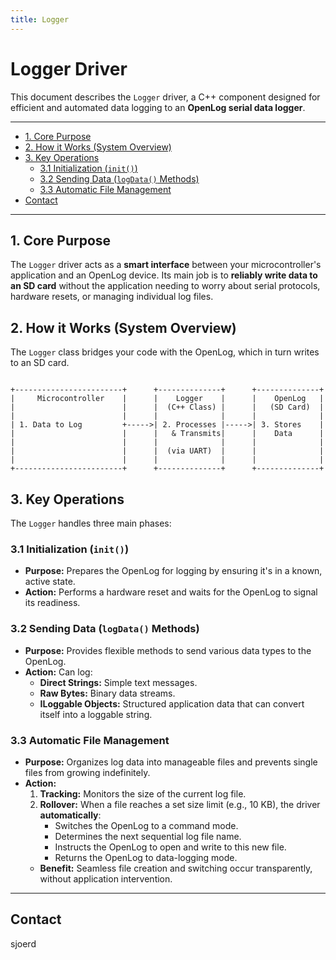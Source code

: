 ```yaml
---
title: Logger
---
```



# Logger Driver
This document describes the `Logger` driver, a C++ component designed for efficient and automated data logging to an **OpenLog serial data logger**.

---
<!-- TOC -->
* [1. Core Purpose](#1-core-purpose)
* [2. How it Works (System Overview)](#2-how-it-works-system-overview)
* [3. Key Operations](#3-key-operations)
  * [3.1 Initialization (`init()`)](#31-initialization-init)
  * [3.2 Sending Data (`logData()` Methods)](#32-sending-data-logdata-methods)
  * [3.3 Automatic File Management](#33-automatic-file-management)
* [Contact](#contact)
<!-- TOC -->
---

## 1. Core Purpose

The `Logger` driver acts as a **smart interface** between your microcontroller's application and an OpenLog device. Its main job is to **reliably write data to an SD card** without the application needing to worry about serial protocols, hardware resets, or managing individual log files.

## 2. How it Works (System Overview)

The `Logger` class bridges your code with the OpenLog, which in turn writes to an SD card.

```
      
+------------------------+      +--------------+      +--------------+
|     Microcontroller    |      |    Logger    |      |    OpenLog   |
|                        |      |  (C++ Class) |      |   (SD Card)  |
|                        |      |              |      |              |
| 1. Data to Log         +----->| 2. Processes |----->| 3. Stores    |
|                        |      |   & Transmits|      |    Data      |
|                        |      |              |      |              |
|                        |      |  (via UART)  |      |              |
|                        |      |              |      |              |
+------------------------+      +--------------+      +--------------+

```
## 3. Key Operations

The `Logger` handles three main phases:

### 3.1 Initialization (`init()`)

*   **Purpose:** Prepares the OpenLog for logging by ensuring it's in a known, active state.
*   **Action:** Performs a hardware reset and waits for the OpenLog to signal its readiness.
### 3.2 Sending Data (`logData()` Methods)

*   **Purpose:** Provides flexible methods to send various data types to the OpenLog.
*   **Action:** Can log:
    *   **Direct Strings:** Simple text messages.
    *   **Raw Bytes:** Binary data streams.
    *   **ILoggable Objects:** Structured application data that can convert itself into a loggable string.

### 3.3 Automatic File Management

*   **Purpose:** Organizes log data into manageable files and prevents single files from growing indefinitely.
*   **Action:**
    1.  **Tracking:** Monitors the size of the current log file.
    2.  **Rollover:** When a file reaches a set size limit (e.g., 10 KB), the driver **automatically**:
        *   Switches the OpenLog to a command mode.
        *   Determines the next sequential log file name.
        *   Instructs the OpenLog to open and write to this new file.
        *   Returns the OpenLog to data-logging mode.
    *   **Benefit:** Seamless file creation and switching occur transparently, without application intervention.

---
## Contact
sjoerd